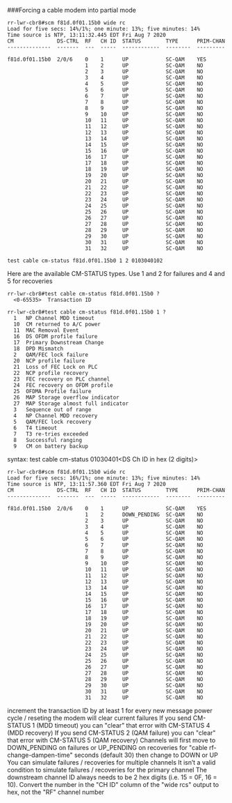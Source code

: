 ###Forcing a cable modem into partial mode

```
rr-lwr-cbr8#scm f81d.0f01.15b0 wide rc
Load for five secs: 14%/1%; one minute: 13%; five minutes: 14%
Time source is NTP, 13:11:32.445 EDT Fri Aug 7 2020
CM              DS-CTRL  RF   CH ID  STATUS        TYPE      PRIM-CHAN
--------------  -------  ---  -----  ------------  --------  ---------

f81d.0f01.15b0  2/0/6    0    1      UP            SC-QAM    YES
                         1    2      UP            SC-QAM    NO
                         2    3      UP            SC-QAM    NO
                         3    4      UP            SC-QAM    NO
                         4    5      UP            SC-QAM    NO
                         5    6      UP            SC-QAM    NO
                         6    7      UP            SC-QAM    NO
                         7    8      UP            SC-QAM    NO
                         8    9      UP            SC-QAM    NO
                         9    10     UP            SC-QAM    NO
                         10   11     UP            SC-QAM    NO
                         11   12     UP            SC-QAM    NO
                         12   13     UP            SC-QAM    NO
                         13   14     UP            SC-QAM    NO
                         14   15     UP            SC-QAM    NO
                         15   16     UP            SC-QAM    NO
                         16   17     UP            SC-QAM    NO
                         17   18     UP            SC-QAM    NO
                         18   19     UP            SC-QAM    NO
                         19   20     UP            SC-QAM    NO
                         20   21     UP            SC-QAM    NO
                         21   22     UP            SC-QAM    NO
                         22   23     UP            SC-QAM    NO
                         23   24     UP            SC-QAM    NO
                         24   25     UP            SC-QAM    NO
                         25   26     UP            SC-QAM    NO
                         26   27     UP            SC-QAM    NO
                         27   28     UP            SC-QAM    NO
                         28   29     UP            SC-QAM    NO
                         29   30     UP            SC-QAM    NO
                         30   31     UP            SC-QAM    NO
                         31   32     UP            SC-QAM    NO
```

```
test cable cm-status f81d.0f01.15b0 1 2 0103040102
```
Here are the available CM-STATUS types. Use 1 and 2 for failures and 4 and 5 for recoveries
```
rr-lwr-cbr8#test cable cm-status f81d.0f01.15b0 ?
  <0-65535>  Transaction ID

rr-lwr-cbr8#test cable cm-status f81d.0f01.15b0 1 ?
  1   NP Channel MDD timeout
  10  CM returned to A/C power
  11  MAC Removal Event
  16  DS OFDM profile failure
  17  Primary Downstream Change
  18  DPD Mismatch
  2   QAM/FEC lock failure
  20  NCP profile failure
  21  Loss of FEC Lock on PLC
  22  NCP profile recovery
  23  FEC recovery on PLC channel
  24  FEC recovery on OFDM profile
  25  OFDMA Profile failure
  26  MAP Storage overflow indicator
  27  MAP Storage almost full indicator
  3   Sequence out of range
  4   NP Channel MDD recovery
  5   QAM/FEC lock recovery
  6   T4 timeout
  7   T3 re-tries exceeded
  8   Successful ranging
  9   CM on battery backup
```

syntax: test cable cm-status <mac> <transaction ID> <CM-STATUS ID> 01030401<DS Ch ID in hex (2 digits)>
```
rr-lwr-cbr8#scm f81d.0f01.15b0 wide rc
Load for five secs: 16%/1%; one minute: 13%; five minutes: 14%
Time source is NTP, 13:11:57.360 EDT Fri Aug 7 2020
CM              DS-CTRL  RF   CH ID  STATUS        TYPE      PRIM-CHAN
--------------  -------  ---  -----  ------------  --------  ---------

f81d.0f01.15b0  2/0/6    0    1      UP            SC-QAM    YES
                         1    2      DOWN_PENDING  SC-QAM    NO
                         2    3      UP            SC-QAM    NO
                         3    4      UP            SC-QAM    NO
                         4    5      UP            SC-QAM    NO
                         5    6      UP            SC-QAM    NO
                         6    7      UP            SC-QAM    NO
                         7    8      UP            SC-QAM    NO
                         8    9      UP            SC-QAM    NO
                         9    10     UP            SC-QAM    NO
                         10   11     UP            SC-QAM    NO
                         11   12     UP            SC-QAM    NO
                         12   13     UP            SC-QAM    NO
                         13   14     UP            SC-QAM    NO
                         14   15     UP            SC-QAM    NO
                         15   16     UP            SC-QAM    NO
                         16   17     UP            SC-QAM    NO
                         17   18     UP            SC-QAM    NO
                         18   19     UP            SC-QAM    NO
                         19   20     UP            SC-QAM    NO
                         20   21     UP            SC-QAM    NO
                         21   22     UP            SC-QAM    NO
                         22   23     UP            SC-QAM    NO
                         23   24     UP            SC-QAM    NO
                         24   25     UP            SC-QAM    NO
                         25   26     UP            SC-QAM    NO
                         26   27     UP            SC-QAM    NO
                         27   28     UP            SC-QAM    NO
                         28   29     UP            SC-QAM    NO
                         29   30     UP            SC-QAM    NO
                         30   31     UP            SC-QAM    NO
                         31   32     UP            SC-QAM    NO
```


increment the transaction ID by at least 1 for every new message
power cycle / reseting the modem will clear current failures
If you send CM-STATUS 1 (MDD timeout) you can "clear" that error with CM-STATUS 4 (MDD recovery)
If you send CM-STATUS 2 (QAM failure) you can "clear" that error with CM-STATUS 5 (QAM recovery)
Channels will first move to DOWN_PENDING on failures or UP_PENDING on recoveries for "cable rf-change-dampen-time" seconds (default 30) then change to DOWN or UP
You can simulate failures / recoveries for multiple channels
It isn’t a valid condition to simulate failures / recoveries for the primary channel
The downstream channel ID always needs to be 2 hex digits (i.e. 15 = 0F, 16 = 10). Convert the number in the "CH ID" column of the "wide rcs" output to hex, not the "RF" channel number